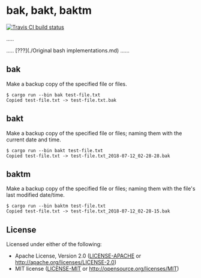 # bak, bakt, baktm

[![Travis CI build status](https://travis-ci.org/PhilboBaggins/bak.svg?branch=master)](https://travis-ci.org/PhilboBaggins/bak)

.....

..... [???](./Original bash implementations.md) ......

## bak

Make a backup copy of the specified file or files.

    $ cargo run --bin bak test-file.txt
    Copied test-file.txt -> test-file.txt.bak

## bakt

Make a backup copy of the specified file or files; naming them with the current date and time.

    $ cargo run --bin bakt test-file.txt
    Copied test-file.txt -> test-file.txt_2018-07-12_02-28-28.bak

## baktm

Make a backup copy of the specified file or files; naming them with the file's last modified date/time.

    $ cargo run --bin baktm test-file.txt
    Copied test-file.txt -> test-file.txt_2018-07-12_02-28-15.bak

## License

Licensed under either of the following:

* Apache License, Version 2.0 ([LICENSE-APACHE](LICENSE-APACHE) or http://apache.org/licenses/LICENSE-2.0)
* MIT license ([LICENSE-MIT](LICENSE-MIT) or http://opensource.org/licenses/MIT)
